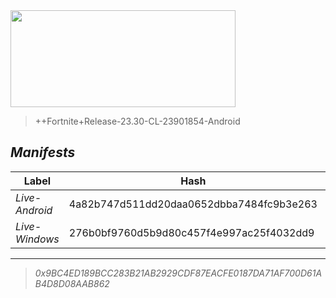<div style="pointer-events: none">
  <img style="pointer-events: none" src="https://raw.githubusercontent.com/Tectors/Archive/master/source/dependents/gen.24.30.svg" width="360" height="155">
<div>

 >  
  
  > ++Fortnite+Release-23.30-CL-23901854-Android

## *Manifests*
| Label | Hash | Route |
| - | - | - |
| *Live-Android* | 4a82b747d511dd20daa0652dbba7484fc9b3e263 | [ScZumoJUzbr9FS0KNkWaNSXjC_St6A](https://github.com/Tectors/Archive/blob/master/manifests/ScZumoJUzbr9FS0KNkWaNSXjC_St6A.manifest) |
| *Live-Windows* | 276b0bf9760d5b9d80c457f4e997ac25f4032dd9 | [k0qQ8OW4iRnz9BsuvkGe-kDeD304jA](https://github.com/Tectors/Archive/blob/master/manifests/k0qQ8OW4iRnz9BsuvkGe-kDeD304jA.manifest) |

---

> *0x9BC4ED189BCC283B21AB2929CDF87EACFE0187DA71AF700D61AB4D8D08AAB862*

